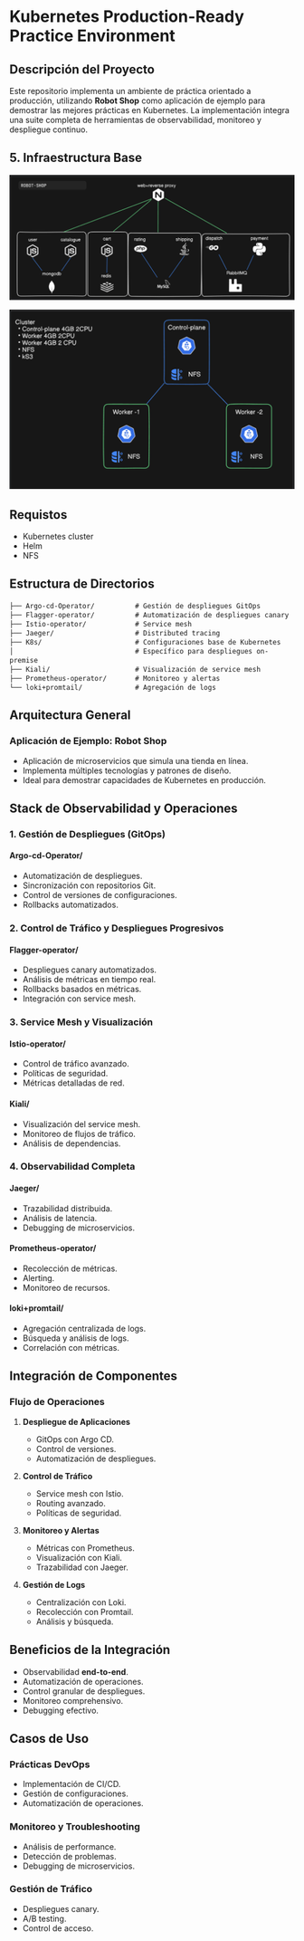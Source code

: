 # Kubernetes Production-Ready Practice Environment

## Descripción del Proyecto

Este repositorio implementa un ambiente de práctica orientado a producción, utilizando **Robot Shop** como aplicación de ejemplo para demostrar las mejores prácticas en Kubernetes. La implementación integra una suite completa de herramientas de observabilidad, monitoreo y despliegue continuo.

## 5. Infraestructura Base

![pod-prometheus](https://github.com/Andherson333333/robot-shop/blob/master/image/robot-shop-1.png)

![pod-prometheus](https://github.com/Andherson333333/robot-shop/blob/master/image/robot-shop-2.png)

## Requistos

- Kubernetes cluster
- Helm
- NFS

## Estructura de Directorios
```
├── Argo-cd-Operator/          # Gestión de despliegues GitOps
├── Flagger-operator/          # Automatización de despliegues canary
├── Istio-operator/            # Service mesh 
├── Jaeger/                    # Distributed tracing
├── K8s/                       # Configuraciones base de Kubernetes
│                              # Específico para despliegues on-premise
├── Kiali/                     # Visualización de service mesh
├── Prometheus-operator/       # Monitoreo y alertas
└── loki+promtail/             # Agregación de logs
```

## Arquitectura General

### Aplicación de Ejemplo: **Robot Shop**
- Aplicación de microservicios que simula una tienda en línea.
- Implementa múltiples tecnologías y patrones de diseño.
- Ideal para demostrar capacidades de Kubernetes en producción.

## Stack de Observabilidad y Operaciones

### 1. Gestión de Despliegues (GitOps)
#### **Argo-cd-Operator/**
- Automatización de despliegues.
- Sincronización con repositorios Git.
- Control de versiones de configuraciones.
- Rollbacks automatizados.

### 2. Control de Tráfico y Despliegues Progresivos
#### **Flagger-operator/**
- Despliegues canary automatizados.
- Análisis de métricas en tiempo real.
- Rollbacks basados en métricas.
- Integración con service mesh.

### 3. Service Mesh y Visualización
#### **Istio-operator/**
- Control de tráfico avanzado.
- Políticas de seguridad.
- Métricas detalladas de red.

#### **Kiali/**
- Visualización del service mesh.
- Monitoreo de flujos de tráfico.
- Análisis de dependencias.

### 4. Observabilidad Completa
#### **Jaeger/**
- Trazabilidad distribuida.
- Análisis de latencia.
- Debugging de microservicios.

#### **Prometheus-operator/**
- Recolección de métricas.
- Alerting.
- Monitoreo de recursos.

#### **loki+promtail/**
- Agregación centralizada de logs.
- Búsqueda y análisis de logs.
- Correlación con métricas.

## Integración de Componentes

### Flujo de Operaciones
1. **Despliegue de Aplicaciones**
   - GitOps con Argo CD.
   - Control de versiones.
   - Automatización de despliegues.

2. **Control de Tráfico**
   - Service mesh con Istio.
   - Routing avanzado.
   - Políticas de seguridad.

3. **Monitoreo y Alertas**
   - Métricas con Prometheus.
   - Visualización con Kiali.
   - Trazabilidad con Jaeger.

4. **Gestión de Logs**
   - Centralización con Loki.
   - Recolección con Promtail.
   - Análisis y búsqueda.

## Beneficios de la Integración

- Observabilidad **end-to-end**.
- Automatización de operaciones.
- Control granular de despliegues.
- Monitoreo comprehensivo.
- Debugging efectivo.

## Casos de Uso

### **Prácticas DevOps**
- Implementación de CI/CD.
- Gestión de configuraciones.
- Automatización de operaciones.

### **Monitoreo y Troubleshooting**
- Análisis de performance.
- Detección de problemas.
- Debugging de microservicios.

### **Gestión de Tráfico**
- Despliegues canary.
- A/B testing.
- Control de acceso.
